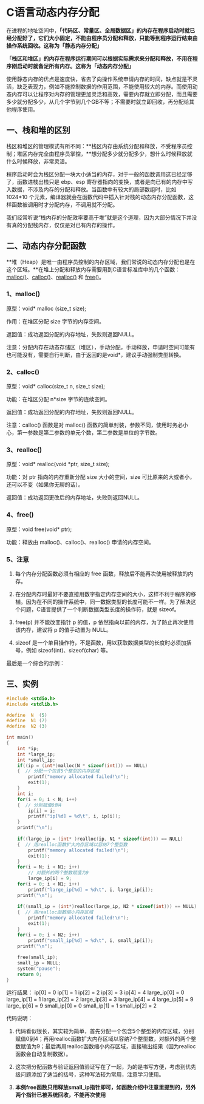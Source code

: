 # C语言动态内存分配

在进程的地址空间中，**「代码区、常量区、全局数据区」的内存在程序启动时就已经分配好了，它们大小固定，不能由程序员分配和释放，只能等到程序运行结束由操作系统回收。这称为「静态内存分配」**

**「栈区和堆区」的内存在程序运行期间可以根据实际需求来分配和释放，不用在程序刚启动时就备足所有内存。这称为「动态内存分配」**

使用静态内存的优点是速度快，省去了向操作系统申请内存的时间，缺点就是不灵活，缺乏表现力，例如不能控制数据的作用范围，不能使用较大的内存。而使用动态内存可以让程序对内存的管理更加灵活和高效，需要内存就立即分配，而且需要多少就分配多少，从几个字节到几个GB不等；不需要时就立即回收，再分配给其他程序使用。

## 一、栈和堆的区别

栈区和堆区的管理模式有所不同：**栈区内存由系统分配和释放，不受程序员控制；堆区内存完全由程序员掌控，**想分配多少就分配多少，想什么时候释放就什么时候释放，非常灵活。

程序启动时会为栈区分配一块大小适当的内存，对于一般的函数调用这已经足够了，函数进栈出栈只是 ebp、esp 寄存器指向的变换，或者是向已有的内存中写入数据，不涉及内存的分配和释放。当函数中有较大的局部数组时，比如 1024*10 个元素，编译器就会在函数代码中插入针对栈的动态内存分配函数，这样函数被调用时才分配内存，不调用就不分配。

我们经常听说“栈内存的分配效率要高于堆”就是这个道理，因为大部分情况下并没有真的分配栈内存，仅仅是对已有内存的操作。

## 二、动态内存分配函数

**堆（Heap）是唯一由程序员控制的内存区域，我们常说的动态内存分配也是在这个区域。**在堆上分配和释放内存需要用到C语言标准库中的几个函数：[malloc()](http://c.biancheng.net/cpp/html/137.html)、[calloc()](http://c.biancheng.net/cpp/html/134.html)、[realloc()](http://c.biancheng.net/cpp/html/2859.html) 和 [free()](http://c.biancheng.net/cpp/html/135.html)。

### 1、malloc()

原型：void* malloc (size_t size);

作用：在堆区分配 size 字节的内存空间。

返回值：成功返回分配的内存地址，失败则返回NULL。

注意：分配内存在动态存储区（堆区），手动分配，手动释放，申请时空间可能有也可能没有，需要自行判断，由于返回的是void*，建议手动强制类型转换。

### 2、calloc()

原型：void* calloc(size_t n, size_t size);

功能：在堆区分配 n*size 字节的连续空间。

返回值：成功返回分配的内存地址，失败则返回NULL。

注意：calloc() 函数是对 malloc() 函数的简单封装，参数不同，使用时务必小心，第一参数是第二参数的单元个数，第二参数是单位的字节数。

### 3、realloc()

原型：void* realloc(void *ptr, size_t size);

功能：对 ptr 指向的内存重新分配 size 大小的空间，size 可比原来的大或者小，还可以不变（如果你无聊的话）。

返回值：成功返回更改后的内存地址，失败则返回NULL。

### 4、free()

原型：void free(void* ptr);

功能：释放由 malloc()、calloc()、realloc() 申请的内存空间。

### 5、注意

1) 每个内存分配函数必须有相应的 free 函数，释放后不能再次使用被释放的内存。

2) 在分配内存时最好不要直接用数字指定内存空间的大小，这样不利于程序的移植。因为在不同的操作系统中，同一数据类型的长度可能不一样。为了解决这个问题，C语言提供了一个判断数据类型长度的操作符，就是 sizeof。

3) free(p) 并不能改变指针 p 的值，p 依然指向以前的内存，为了防止再次使用该内存，建议将 p 的值手动置为 NULL。

4) sizeof 是一个单目操作符，不是函数，用以获取数据类型的长度时必须加括号，例如 sizeof(int)、sizeof(char) 等。

最后是一个综合的示例：

## 三、实例

```c
#include <stdio.h>
#include <stdlib.h>

#define  N  (5)
#define  N1 (7)
#define  N2 (3)

int main()
{
    int *ip;
    int *large_ip;
    int *small_ip;
    if((ip = (int*)malloc(N * sizeof(int))) == NULL)
    {  // 分配一个包含5个整型的内存区域
        printf("memory allocated failed!\n");
        exit(1);
    }
    int i;
    for(i = 0; i < N; i++)
    {  // 分别赋值0到4
        ip[i] = i;
        printf("ip[%d] = %d\t", i, ip[i]);
    }
    printf("\n");
  
    if((large_ip = (int* )realloc(ip, N1 * sizeof(int))) == NULL)
    {  // 用realloc函数扩大内存区域以容纳7个整型数
        printf("memory allocated failed!\n");
        exit(1);
    }
    for(i = N; i < N1; i++)
        // 对额外的两个整数赋值为9
        large_ip[i] = 9;
    for(i = 0; i < N1; i++)
        printf("large_ip[%d] = %d\t", i, large_ip[i]);
    printf("\n");
  
    if((small_ip = (int*)realloc(large_ip, N2 * sizeof(int))) == NULL)
    {  // 用realloc函数缩小内存区域
        printf("memory allocated failed!\n");
        exit(1);
    }
    for(i = 0; i < N2; i++)
        printf("small_ip[%d] = %d\t", i, small_ip[i]);
    printf("\n");
  
    free(small_ip);
    small_ip = NULL;
    system("pause");
    return 0;
}
```

运行结果：
ip[0] = 0   ip[1] = 1   ip[2] = 2   ip[3] = 3   ip[4] = 4
large_ip[0] = 0   large_ip[1] = 1   large_ip[2] = 2   large_ip[3] = 3   large_ip[4] = 4   large_ip[5] = 9   large_ip[6] = 9
small_ip[0] = 0   small_ip[1] = 1   small_ip[2] = 2

代码说明：

1) 代码看似很长，其实较为简单，首先分配一个包含5个整型的内存区域，分别赋值0到4；再用realloc函数扩大内存区域以容纳7个整型数，对额外的两个整数赋值为9；最后再用realloc函数缩小内存区域，直接输出结果（因为realloc函数会自动复制数据）。

2) 这次把分配函数与验证返回值验证写在了一起，为的是书写方便，考虑到优先级问题添加了适当的括号，这种写法较为常用，注意学习使用。

3) **本例free函数只用释放small_ip指针即可，如函数介绍中注意里提到的，另外两个指针已被系统回收，不能再次使用**
